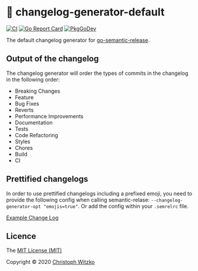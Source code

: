 # :memo: changelog-generator-default
[![CI](https://github.com/go-semantic-release/changelog-generator-default/workflows/CI/badge.svg?branch=master)](https://github.com/go-semantic-release/changelog-generator-default/actions?query=workflow%3ACI+branch%3Amaster)
[![Go Report Card](https://goreportcard.com/badge/github.com/go-semantic-release/changelog-generator-default)](https://goreportcard.com/report/github.com/go-semantic-release/changelog-generator-default)
[![PkgGoDev](https://pkg.go.dev/badge/github.com/go-semantic-release/changelog-generator-default)](https://pkg.go.dev/github.com/go-semantic-release/changelog-generator-default)

The default changelog generator for [go-semantic-release](https://github.com/go-semantic-release/semantic-release).

## Output of the changelog

The changelog generator will order the types of commits in the changelog in the following order:
- Breaking Changes
- Feature
- Bug Fixes
- Reverts
- Performance Improvements
- Documentation
- Tests
- Code Refactoring
- Styles
- Chores
- Build
- CI

## Prettified changelogs

In order to use prettified changelogs including a prefixed emoji, you need to provide the following config when calling semantic-relase: `--changelog-generator-opt "emojis=true"`. Or add the config within your `.semrelrc` file.

[Example Change Log](./examples/GENERATED_CHANGELOG.md)

## Licence

The [MIT License (MIT)](http://opensource.org/licenses/MIT)

Copyright © 2020 [Christoph Witzko](https://twitter.com/christophwitzko)
